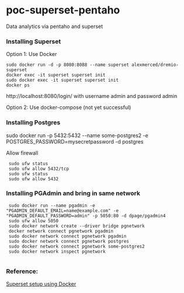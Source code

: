 # poc-superset-pentaho
Data analytics via pentaho and superset


### Installing Superset 

Option 1: Use Docker

```
sudo docker run -d -p 8080:8088 --name superset alexmerced/dremio-superset
docker exec -it superset superset init
sudo docker exec -it superset superset init
docker ps
```

http://localhost:8080/login/ with username admin and password admin



Option 2: Use docker-compose (not yet successful)

### Installing Postgres

sudo docker run -p 5432:5432 --name some-postgres2 -e POSTGRES_PASSWORD=mysecretpassword -d postgres 

Allow firewall 

```
 sudo ufw status
 sudo ufw allow 5432/tcp
 sudo ufw status
 sudo ufw allow 5432
```

### Installing PGAdmin and bring in same network

```
 sudo docker run --name pgadmin -e "PGADMIN_DEFAULT_EMAIL=name@example.com" -e "PGADMIN_DEFAULT_PASSWORD=admin" -p 5050:80 -d dpage/pgadmin4 
 sudo ufw allow 5050
 sudo docker network create --driver bridge pgnetwork
 docker network connect pgnetwork pgadmin
 sudo docker network connect pgnetwork pgadmin
 sudo docker network connect pgnetwork postgres
 sudo docker network connect pgnetwork some-postgres2
 sudo docker network inspect pgnetwork


```




### Reference:

[Superset setup using Docker](https://github.com/developer-advocacy-dremio/quick-guides-from-dremio/blob/main/guides/superset-dremio.md)
